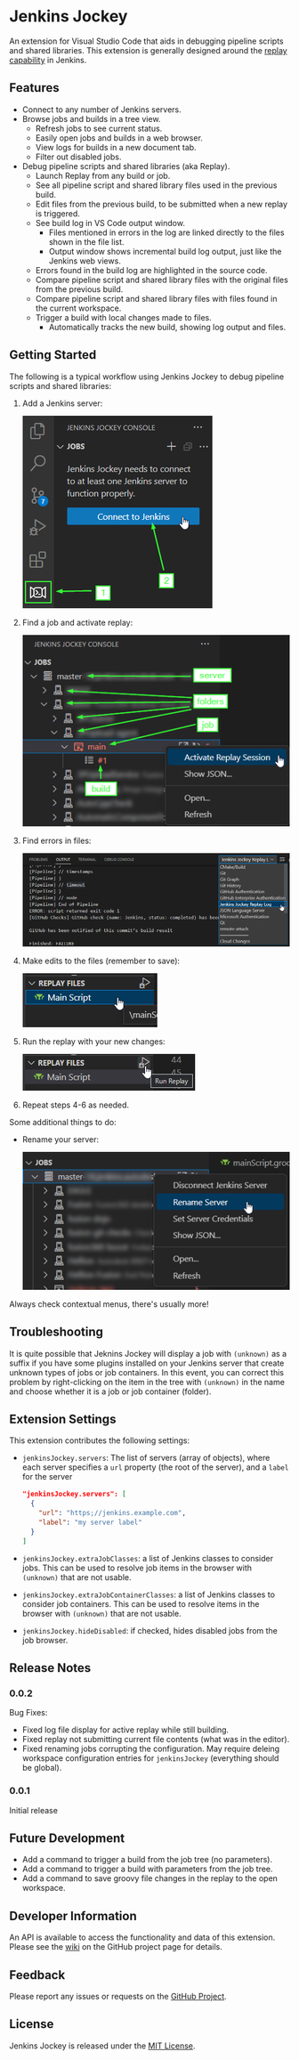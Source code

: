 # Jenkins Jockey

An extension for Visual Studio Code that aids in debugging pipeline scripts and shared libraries. This
extension is generally designed around the [replay
capability](https://www.jenkins.io/blog/2016/04/14/replay-with-pipeline/) in Jenkins.

## Features

- Connect to any number of Jenkins servers.
- Browse jobs and builds in a tree view.
  - Refresh jobs to see current status.
  - Easily open jobs and builds in a web browser.
  - View logs for builds in a new document tab.
  - Filter out disabled jobs.
- Debug pipeline scripts and shared libraries (aka Replay).
  - Launch Replay from any build or job.
  - See all pipeline script and shared library files used in the previous build.
  - Edit files from the previous build, to be submitted when a new replay is triggered.
  - See build log in VS Code output window.
    - Files mentioned in errors in the log are linked directly to the files shown in the file list.
    - Output window shows incremental build log output, just like the Jenkins web views.
  - Errors found in the build log are highlighted in the source code.
  - Compare pipeline script and shared library files with the original files from the previous build.
  - Compare pipeline script and shared library files with files found in the current workspace.
  - Trigger a build with local changes made to files.
    - Automatically tracks the new build, showing log output and files.

## Getting Started

The following is a typical workflow using Jenkins Jockey to debug pipeline scripts and shared libraries:

1. Add a Jenkins server:

   ![Connect Jenkins Server](docs/images/connect-server.png)
2. Find a job and activate replay:

   ![Activate Replay](docs/images/tree-active-replay.png)
3. Find errors in files:

   ![Replay Log](docs/images/replay-log.png)
4. Make edits to the files (remember to save):

   ![Replay File Pick](docs/images/replay-file-pick.png)
5. Run the replay with your new changes:

   ![Run Replay](docs/images/run-replay.png)
6. Repeat steps 4-6 as needed.

Some additional things to do:

- Rename your server:
  
  ![Rename Server](docs/images/rename-server.png)

Always check contextual menus, there's usually more!

## Troubleshooting

It is quite possible that Jeknins Jockey will display a job with `(unknown)` as a suffix if you have some
plugins installed on your Jenkins server that create unknown types of jobs or job containers. In this event,
you can correct this problem by right-clicking on the item in the tree with `(unknown)` in the name and choose
whether it is a job or job container (folder).

## Extension Settings

This extension contributes the following settings:

- `jenkinsJockey.servers`: The list of servers (array of objects), where each server specifies a `url`
  property (the root of the server), and a `label` for the server

  ```json
  "jenkinsJockey.servers": [
    {
      "url": "https;//jenkins.example.com",
      "label": "my server label"
    }
  ]
  ```

- `jenkinsJockey.extraJobClasses`: a list of Jenkins classes to consider jobs. This can be used to resolve job
  items in the browser with `(unknown)` that are not usable.
- `jenkinsJockey.extraJobContainerClasses`: a list of Jenkins classes to consider job containers. This can be
  used to resolve items in the browser with `(unknown)` that are not usable.
- `jenkinsJockey.hideDisabled`: if checked, hides disabled jobs from the job browser.

## Release Notes

### 0.0.2

Bug Fixes: 

- Fixed log file display for active replay while still building.
- Fixed replay not submitting current file contents (what was in the editor).
- Fixed renaming jobs corrupting the configuration. May require deleing workspace configuration entries for
  `jenkinsJockey` (everything should be global).

### 0.0.1

Initial release

## Future Development

- Add a command to trigger a build from the job tree (no parameters).
- Add a command to trigger a build with parameters from the job tree.
- Add a command to save groovy file changes in the replay to the open workspace.

## Developer Information

An API is available to access the functionality and data of this extension. Please see the
[wiki](https://github.com/douppc/jenkins-jockey/wiki) on the GitHub project page for details.

## Feedback

Please report any issues or requests on the [GitHub
Project](https://https://github.com/douppc/jenkins-jockey).

## License

Jenkins Jockey is released under the [MIT License](LICENSE).
